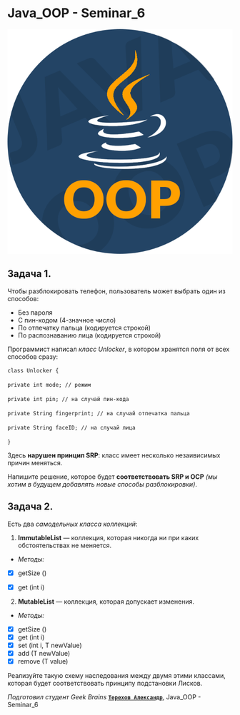 # Java_OOP - Seminar_6

![pictures java for oop](https://raw.githubusercontent.com/Terekhov-A-S/Java_OOP_Seminar_6/main/Icon_Java_OOP_Advanced.png)


## Задача 1.

Чтобы разблокировать телефон, пользователь может выбрать один из способов:
- Без пароля
- С пин-кодом (4-значное число)
- По отпечатку пальца (кодируется строкой)
- По распознаванию лица (кодируется строкой)

Программист написал *класс Unlocker*, в котором хранятся поля от всех способов сразу:

```
class Unlocker {

private int mode; // режим

private int pin; // на случай пин-кода

private String fingerprint; // на случай отпечатка пальца

private String faceID; // на случай лица

}
```

Здесь **нарушен принцип SRP**: класс имеет несколько незаивисимых причин меняться.

Напишите решение, которое будет **соответствовать SRP и OCP** *(мы хотим в будущем добавлять новые способы разблокировки)*.

## Задача 2.
Есть два *самодельных класса коллекций*:

1. **ImmutableList** — коллекция, которая никогда ни при каких обстоятельствах не меняется. 
- *Методы:*
- [x] getSize ()
- [x] get (int i)


2. **MutableList** — коллекция, которая допускает изменения. 
- *Методы:*
- [x] getSize ()
- [x] get (int i)
- [x] set (int i, T newValue)
- [x] add (T newValue)
- [x] remove (T value)

Реализуйте такую схему наследования между двумя этими классами, которая будет соответствовать принципу подстановки Лисков.


*Подготовил студент Geek Brains* [**`Терехов Александр`**](https://gb.ru/users/7696463), Java_OOP - Seminar_6

